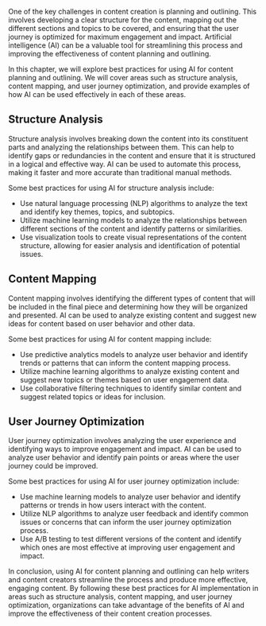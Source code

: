 
One of the key challenges in content creation is planning and outlining. This involves developing a clear structure for the content, mapping out the different sections and topics to be covered, and ensuring that the user journey is optimized for maximum engagement and impact. Artificial intelligence (AI) can be a valuable tool for streamlining this process and improving the effectiveness of content planning and outlining.

In this chapter, we will explore best practices for using AI for content planning and outlining. We will cover areas such as structure analysis, content mapping, and user journey optimization, and provide examples of how AI can be used effectively in each of these areas.

Structure Analysis
------------------

Structure analysis involves breaking down the content into its constituent parts and analyzing the relationships between them. This can help to identify gaps or redundancies in the content and ensure that it is structured in a logical and effective way. AI can be used to automate this process, making it faster and more accurate than traditional manual methods.

Some best practices for using AI for structure analysis include:

* Use natural language processing (NLP) algorithms to analyze the text and identify key themes, topics, and subtopics.
* Utilize machine learning models to analyze the relationships between different sections of the content and identify patterns or similarities.
* Use visualization tools to create visual representations of the content structure, allowing for easier analysis and identification of potential issues.

Content Mapping
---------------

Content mapping involves identifying the different types of content that will be included in the final piece and determining how they will be organized and presented. AI can be used to analyze existing content and suggest new ideas for content based on user behavior and other data.

Some best practices for using AI for content mapping include:

* Use predictive analytics models to analyze user behavior and identify trends or patterns that can inform the content mapping process.
* Utilize machine learning algorithms to analyze existing content and suggest new topics or themes based on user engagement data.
* Use collaborative filtering techniques to identify similar content and suggest related topics or ideas for inclusion.

User Journey Optimization
-------------------------

User journey optimization involves analyzing the user experience and identifying ways to improve engagement and impact. AI can be used to analyze user behavior and identify pain points or areas where the user journey could be improved.

Some best practices for using AI for user journey optimization include:

* Use machine learning models to analyze user behavior and identify patterns or trends in how users interact with the content.
* Utilize NLP algorithms to analyze user feedback and identify common issues or concerns that can inform the user journey optimization process.
* Use A/B testing to test different versions of the content and identify which ones are most effective at improving user engagement and impact.

In conclusion, using AI for content planning and outlining can help writers and content creators streamline the process and produce more effective, engaging content. By following these best practices for AI implementation in areas such as structure analysis, content mapping, and user journey optimization, organizations can take advantage of the benefits of AI and improve the effectiveness of their content creation processes.
